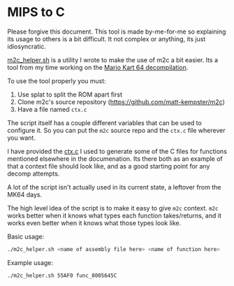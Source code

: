 # MIPS to C

Please forgive this document.
This tool is made by-me-for-me so explaining its usage to others is a bit difficult.
It not complex or anything, its just idiosyncratic.

[m2c_helper.sh](/docs/mips_to_c) is a utility I wrote to make the use of m2c a bit easier.
Its a tool from my time working on the [Mario Kart 64 decompilation](https://github.com/n64decomp/mk64).

To use the tool properly you must:

1) Use splat to split the ROM apart first
2) Clone m2c's source repository (https://github.com/matt-kempster/m2c)
3) Have a file named `ctx.c`

The script itself has a couple different variables that can be used to configure it.
So you can put the `m2c` source repo and the `ctx.c` file wherever you want.

I have provided the [ctx.c](/docs/mips_to_c/ctx.c) I used to generate some of the C files for functions mentioned elsewhere in the documenation.
Its there both as an example of that a context file should look like, and as a good starting point for any decomp attempts.

A lot of the script isn't actually used in its current state, a leftover from the MK64 days.

The high level idea of the script is to make it easy to give `m2c` context.
`m2c` works better when it knows what types each function takes/returns, and it works even better when it knows what those types look like.

Basic usage:

```bash
./m2c_helper.sh <name of assembly file here> <name of function here>
```

Example usage:

```bash
./m2c_helper.sh 55AF0 func_8005645C
```
